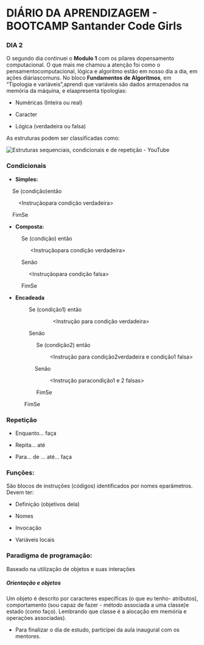 # DIÁRIO DA APRENDIZAGEM - BOOTCAMP Santander Code Girls

### DIA 2

O segundo dia continuei o **Modulo 1** com os pilares dopensamento computacional. O que mais me chamou a atenção foi como o pensamentocomputacional, lógica e algoritmo estão em nosso dia a dia, em ações diáriascomuns. No bloco **Fundamentos de Algoritmos**, em “Tipologia e variáveis”,aprendi que variáveis são dados armazenados na memória da máquina, e elaapresenta tipologias:

- Numéricas (Inteira ou real)

- Caracter

- Lógica (verdadeira ou falsa)

As estruturas podem ser classificadas como:

<img title="" src="https://i.ytimg.com/vi/MNPZMBrdsAU/maxresdefault.jpg" alt="Estruturas sequenciais, condicionais e de repetição - YouTube" data-align="center">

### Condicionais

- **Simples:**

      Se (condição)então

        <Instruçãopara condição verdadeira>

    FimSe

- **Composta:**

          Se (condição) então

                <Instruçãopara condição verdadeira>

          Senão

               <Instruçãopara condição falsa>

          FimSe

- **Encadeada**

               Se (condição1) então

                               <Instrução para condição verdadeira>

               Senão

                    Se (condição2) então

                             <Instrução para condição2verdadeira e condição1 falsa>

                   Senão

                             <Instrução paracondição1 e 2 falsas>

                    FimSe

            FimSe

### Repetição

- Enquanto... faça

- Repita... até

- Para... de ... até... faça

### Funções:

São blocos de instruções (códigos) identificados por nomes eparâmetros. Devem ter:

- Definição (objetivos dela)

- Nomes

- Invocação

- Variáveis locais

### Paradigma de programação:

Baseado na utilização de objetos e suas interações

##### Orientação e objetos

Um objeto é descrito por caracteres específicas (o que eu tenho- atributos), comportamento (sou capaz de fazer - método associada a uma classe)e estado (como faço). Lembrando que classe é a alocação em memória e operações associadas).





- Para finalizar o dia de estudo, participei da aula inaugural com os mentores. 
